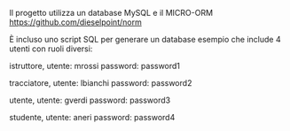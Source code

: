 Il progetto utilizza un database MySQL e il MICRO-ORM https://github.com/dieselpoint/norm

È incluso uno script SQL per generare un database esempio che include 4 utenti con ruoli diversi:

istruttore, utente: mrossi password: password1

tracciatore, utente: lbianchi password: password2

utente, utente: gverdi password: password3

studente, utente: aneri password: password4
